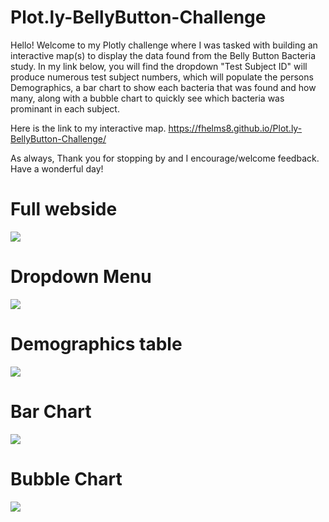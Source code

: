 # Plot.ly-BellyButton-Challenge

Hello!
Welcome to my Plotly challenge where I was tasked with building an interactive map(s) to display the data found from the Belly Button Bacteria study. 
In my link below, you will find the dropdown "Test Subject ID" will produce numerous test subject numbers, which will populate the persons Demographics, a bar chart to show each bacteria that was found and how many, along with a bubble chart to quickly see which bacteria was prominant in each subject. 


Here is the link to my interactive map. 
https://fhelms8.github.io/Plot.ly-BellyButton-Challenge/

As always, 
Thank you for stopping by and I encourage/welcome feedback.
Have a wonderful day! 

# Full webside 
<img src=https://raw.githubusercontent.com/fhelms8/Plot.ly-BellyButton-Challenge/main/Images/full_page.png>

# Dropdown Menu
<img src=https://raw.githubusercontent.com/fhelms8/Plot.ly-BellyButton-Challenge/main/Images/dropdown_menu.png>

# Demographics table 
<img src=https://raw.githubusercontent.com/fhelms8/Plot.ly-BellyButton-Challenge/main/Images/demographics.png>

# Bar Chart 
<img src=https://raw.githubusercontent.com/fhelms8/Plot.ly-BellyButton-Challenge/main/Images/bar_chart.png>

# Bubble Chart 
<img src=https://raw.githubusercontent.com/fhelms8/Plot.ly-BellyButton-Challenge/main/Images/bubble_chart.png>
